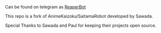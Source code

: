 Can be found on telegram as [ReaperBot](https//:t.me/thereapeer_bot)

This repo is a fork of AnimeKaizoku/SaitamaRobot developed by Sawada. 

Special Thanks to Sawada and Paul for keeping their projects open source. 
